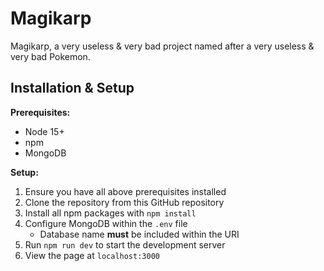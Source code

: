 # Magikarp

Magikarp, a very useless & very bad project named after a very useless & very bad Pokemon.

## Installation & Setup

**Prerequisites:**

- Node 15+
- npm
- MongoDB

**Setup:**

1. Ensure you have all above prerequisites installed
2. Clone the repository from this GitHub repository
3. Install all npm packages with `npm install`
4. Configure MongoDB within the `.env` file
   - Database name **must** be included within the URI
5. Run `npm run dev` to start the development server
6. View the page at `localhost:3000`
